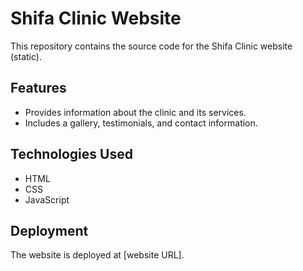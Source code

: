 # Shifa Clinic Website

This repository contains the source code for the Shifa Clinic website (static).

## Features

* Provides information about the clinic and its services.
* Includes a gallery, testimonials, and contact information.

## Technologies Used

* HTML
* CSS
* JavaScript

## Deployment

The website is deployed at [website URL]. 
